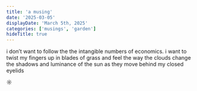 ```yaml
---
title: 'a musing'
date: '2025-03-05'
displayDate: 'March 5th, 2025'
categories: ['musings', 'garden']
hideTitle: true
---
```


i don’t want to follow the the intangible numbers of economics. i want to twist my fingers up in blades of grass and feel the way the clouds change the shadows and luminance of the sun as they move behind my closed eyelids 

<p class="center">☼</p>